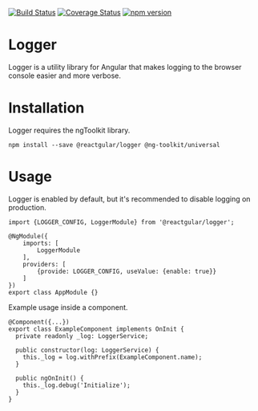 [![Build Status](https://travis-ci.org/reactgular/logger.svg?branch=master)](https://travis-ci.org/reactgular/logger)
[![Coverage Status](https://coveralls.io/repos/github/reactgular/logger/badge.svg?branch=master)](https://coveralls.io/github/reactgular/logger?branch=master)
[![npm version](https://badge.fury.io/js/%40reactgular%2Flogger.svg)](https://badge.fury.io/js/%40reactgular%2Flogger)

# Logger

Logger is a utility library for Angular that makes logging to the browser console 
easier and more verbose.

# Installation

Logger requires the ngToolkit library.

```
npm install --save @reactgular/logger @ng-toolkit/universal
```

# Usage

Logger is enabled by default, but it's recommended to disable logging on production.

```
import {LOGGER_CONFIG, LoggerModule} from '@reactgular/logger';

@NgModule({
    imports: [
        LoggerModule
    ],
    providers: [
        {provide: LOGGER_CONFIG, useValue: {enable: true}}        
    ]
})
export class AppModule {}
```

Example usage inside a component.

```
@Component({...})
export class ExampleComponent implements OnInit {
  private readonly _log: LoggerService;
  
  public constructor(log: LoggerService) {
    this._log = log.withPrefix(ExampleComponent.name);
  }
  
  public ngOnInit() {
    this._log.debug('Initialize');
  }
}
```
